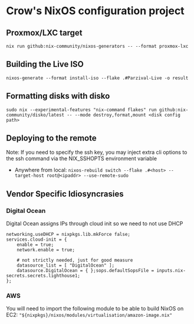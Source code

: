 # Crow's NixOS configuration project


## Proxmox/LXC target
`nix run github:nix-community/nixos-generators -- --format proxmox-lxc`

## Building the Live ISO
`nixos-generate --format install-iso --flake .#Parzival-Live -o result`

## Formatting disks with disko
`sudo nix --experimental-features "nix-command flakes" run github:nix-community/disko/latest -- --mode destroy,format,mount <disk config path>`

## Deploying to the remote
Note: If you need to specify the ssh key, you may inject extra cli options to the ssh command via the NIX_SSHOPTS environment variable
* Anywhere from local: `nixos-rebuild switch --flake .#<host> --target-host root@<ipaddr> --use-remote-sudo`

## Vendor Specific Idiosyncrasies
### Digital Ocean

Digital Ocean assigns IPs through cloud init so we need to not use DHCP

```
networking.useDHCP = nixpkgs.lib.mkForce false;
services.cloud-init = {
    enable = true;
    network.enable = true;

    # not strictly needed, just for good measure
    datasource_list = [ "DigitalOcean" ];
    datasource.DigitalOcean = { };sops.defaultSopsFile = inputs.nix-secrets.secrets.lighthouse1;
};
```

### AWS
You will need to import the following module to be able to build NixOS on EC2: `"${nixpkgs}/nixos/modules/virtualisation/amazon-image.nix"`
